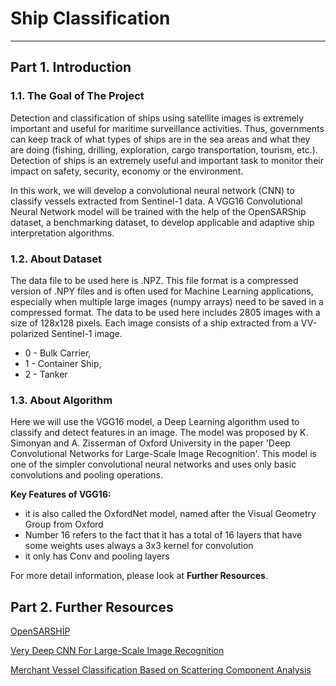 # Ship Classification 
----------------

## Part 1. Introduction

### 1.1. The Goal of The Project

Detection and classification of ships using satellite images is extremely important and useful for maritime surveillance activities. Thus, governments can keep track of what types of ships are in the sea areas and what they are doing (fishing, drilling, exploration, cargo transportation, tourism, etc.). Detection of ships is an extremely useful and important task to monitor their impact on safety, security, economy or the environment.

In this work, we will develop a convolutional neural network (CNN) to classify vessels extracted from Sentinel-1 data. A VGG16 Convolutional Neural Network model will be trained with the help of the OpenSARShip dataset, a benchmarking dataset, to develop applicable and adaptive ship interpretation algorithms.

### 1.2. About Dataset

The data file to be used here is .NPZ. This file format is a compressed version of .NPY files and is often used for Machine Learning applications, especially when multiple large images (numpy arrays) need to be saved in a compressed format. The data to be used here includes 2805 images with a size of 128x128 pixels. Each image consists of a ship extracted from a VV-polarized Sentinel-1 image.

* 0 - Bulk Carrier,
* 1 - Container Ship,
* 2 - Tanker 

### 1.3. About Algorithm
Here we will use the VGG16 model, a Deep Learning algorithm used to classify and detect features in an image. The model was proposed by K. Simonyan and A. Zisserman of Oxford University in the paper 'Deep Convolutional Networks for Large-Scale Image Recognition'. This model is one of the simpler convolutional neural networks and uses only basic convolutions and pooling operations. 

**Key Features of VGG16:**
* it is also called the OxfordNet model, named after the Visual Geometry Group from Oxford
* Number 16 refers to the fact that it has a total of 16 layers that have some weights uses always a 3x3 kernel for convolution
* it only has Conv and pooling layers

For more detail information, please look at **Further Resources**.


## Part 2. Further Resources

[OpenSARSHİP](https://ieeexplore.ieee.org/document/8067489)

[Very Deep CNN For Large-Scale Image Recognition](https://arxiv.org/abs/1409.1556)

[Merchant Vessel Classification Based on Scattering Component Analysis](https://ieeexplore.ieee.org/abstract/document/6451119)

